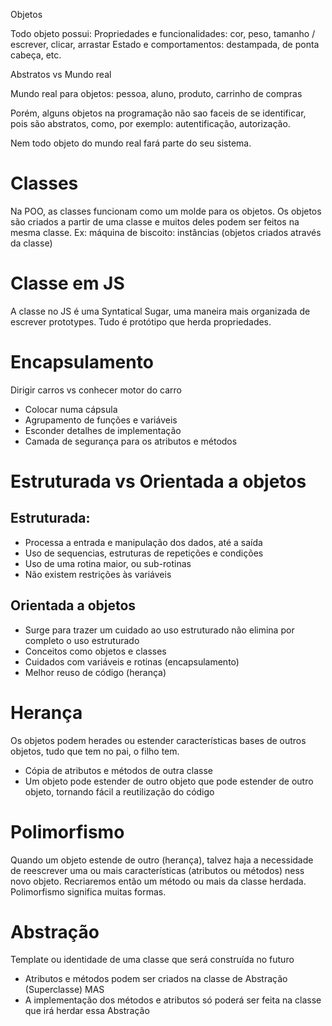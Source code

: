 Objetos

Todo objeto possui:
Propriedades e funcionalidades: cor, peso, tamanho / escrever, clicar, arrastar
Estado e comportamentos: destampada, de ponta cabeça, etc.

Abstratos vs Mundo real

Mundo real para objetos: pessoa, aluno, produto, carrinho de compras

Porém, alguns objetos na programação não sao faceis de se identificar, pois são abstratos, como, por exemplo: autentificação, autorização.

Nem todo objeto do mundo real fará parte do seu sistema.

# Classes

Na POO, as classes funcionam como um molde para os objetos. Os objetos são criados a partir de uma classe e muitos deles podem ser feitos na mesma classe.
Ex: máquina de biscoito:
    instâncias (objetos criados através da classe)

# Classe em JS

A classe no JS é uma Syntatical Sugar, uma maneira mais organizada de escrever prototypes. Tudo é protótipo que herda propriedades.

# Encapsulamento

Dirigir carros vs conhecer motor do carro

- Colocar numa cápsula
- Agrupamento de funções e variáveis
- Esconder detalhes de implementação
- Camada de segurança para os atributos e métodos

# Estruturada vs Orientada a objetos

## Estruturada:
- Processa a entrada e manipulação dos dados, até a saída
- Uso de sequencias, estruturas de repetições e condições
- Uso de uma rotina maior, ou sub-rotinas
- Não existem restrições às variáveis

## Orientada a objetos
- Surge para trazer um cuidado ao uso estruturado
    não elimina por completo o uso estruturado
- Conceitos como objetos e classes
- Cuidados com variáveis e rotinas (encapsulamento)
- Melhor reuso de código (herança)

# Herança

Os objetos podem herades ou estender características bases de outros objetos, tudo que tem no pai, o filho tem.
- Cópia de atributos e métodos de outra classe
- Um objeto pode estender de outro objeto que pode estender de outro objeto, tornando fácil a reutilização do código

# Polimorfismo

Quando um objeto estende de outro (herança), talvez haja a necessidade de reescrever uma ou mais características (atributos ou métodos) ness novo objeto.
Recriaremos então um método ou mais da classe herdada.
Polimorfismo significa muitas formas.

# Abstração

Template ou identidade de uma classe que será construída no futuro
- Atributos e métodos podem ser criados na classe de Abstração (Superclasse) MAS
- A implementação dos métodos e atributos só poderá ser feita na classe que irá herdar essa Abstração